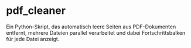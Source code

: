 # pdf_cleaner
Ein Python-Skript, das automatisch leere Seiten aus PDF-Dokumenten entfernt, mehrere Dateien parallel verarbeitet und dabei Fortschrittsbalken für jede Datei anzeigt.
